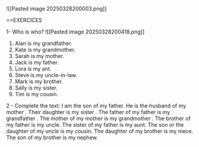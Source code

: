 ![[Pasted image 20250328200003.png]]

==EXERCICES

1- Who is who?
![[Pasted image 20250328200418.png]]

1) Alan is my grandfather.
2) Kate is my grandmother. 
3) Sarah is my mother. 
4) Jack is my father. 
5) Lora is my ant. 
6) Steve is my uncle-in-law.
7) Mark is my brother. 
8) Sally is my sister. 
9) Tim is my cousin. 

 
 2 - Complete the text: 
 I am the son of my father. He is the husband of my mother . Their daughter is my sister . The father of my father is my grandfather . The mother of my mother is my grandmother . The brother of my father is my uncle. The sister of my father is my aunt. The son or the daughter of my uncle is my cousin. The daughter of my brother is my niece. The son of my brother is my nephew.